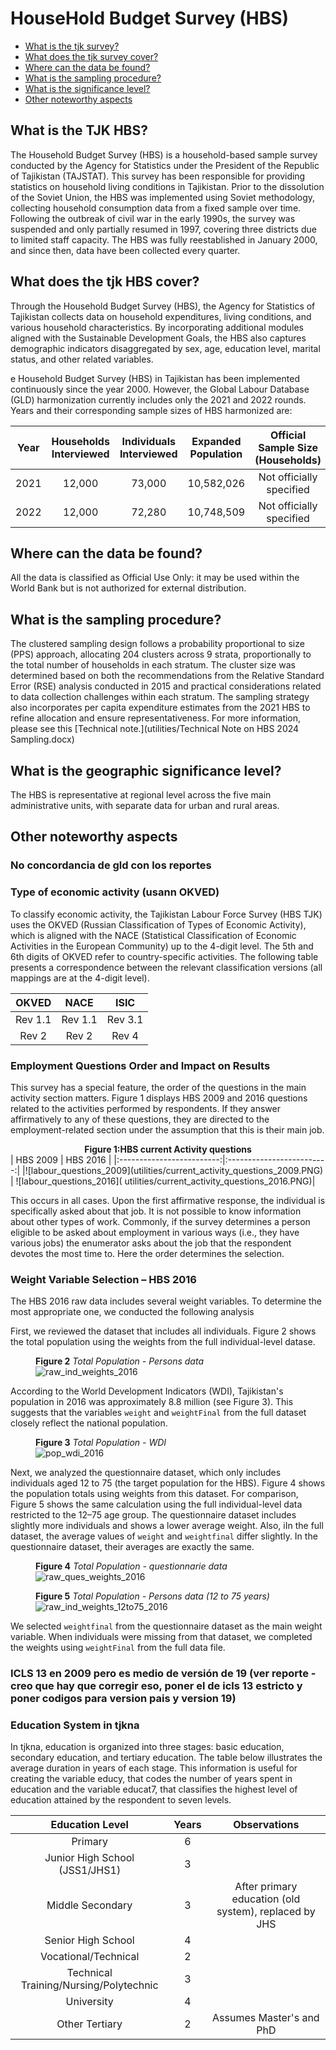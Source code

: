 # HouseHold Budget Survey (HBS)

- [What is the tjk survey?](#what-is-the-tjk-HBS)
- [What does the tjk survey cover?](#what-does-the-tjk-HBS-cover)
- [Where can the data be found?](#where-can-the-data-be-found)
- [What is the sampling procedure?](#what-is-the-sampling-procedure)
- [What is the significance level?](#what-is-the-geographic-significance-level)
- [Other noteworthy aspects](#other-noteworthy-aspects)

## What is the TJK HBS?

The Household Budget Survey (HBS) is a household-based sample survey conducted by the Agency for Statistics under the President of the Republic of Tajikistan (TAJSTAT). This survey has been responsible for providing statistics on household living conditions in Tajikistan. Prior to the dissolution of the Soviet Union, the HBS was implemented using Soviet methodology, collecting household consumption data from a fixed sample over time. Following the outbreak of civil war in the early 1990s, the survey was suspended and only partially resumed in 1997, covering three districts due to limited staff capacity. The HBS was fully reestablished in January 2000, and since then, data have been collected every quarter.

## What does the tjk HBS cover?

Through the Household Budget Survey (HBS), the Agency for Statistics of Tajikistan collects data on household expenditures, living conditions, and various household characteristics. By incorporating additional modules aligned with the Sustainable Development Goals, the HBS also captures demographic indicators disaggregated by sex, age, education level, marital status, and other related variables.

e Household Budget Survey (HBS) in Tajikistan has been implemented continuously since the year 2000. However, the Global Labour Database (GLD) harmonization currently includes only the 2021 and 2022 rounds. Years and their corresponding sample sizes of HBS harmonized are:


| **Year** | **Households Interviewed**  | **Individuals Interviewed**   | **Expanded Population**   | **Official Sample Size (Households)**  |
|:--------:|:---------------------------:|:----------------------------:|:------------------------:|:-------------------------------------:|
| 2021     | 12,000                      | 73,000                       | 10,582,026               | Not officially specified              |
| 2022     | 12,000                      | 72,280                       | 10,748,509               | Not officially specified              |


## Where can the data be found?

All the data is classified as Official Use Only: it may be used within the World Bank but is not authorized for external distribution.

## What is the sampling procedure?

The clustered sampling design follows a probability proportional to size (PPS) approach, allocating 204 clusters across 9 strata, proportionally to the total number of households in each stratum. The cluster size was determined based on both the recommendations from the Relative Standard Error (RSE) analysis conducted in 2015 and practical considerations related to data collection challenges within each stratum. The sampling strategy also incorporates per capita expenditure estimates from the 2021 HBS to refine allocation and ensure representativeness. For more information, please see this [Technical note.](utilities/Technical Note on HBS 2024 Sampling.docx)

## What is the geographic significance level?

The HBS is representative at regional level across the five main administrative units, with separate data for urban and rural areas.

## Other noteworthy aspects

### No concordancia de gld con los reportes


### Type of economic activity (usann OKVED)
To classify economic activity, the Tajikistan Labour Force Survey (HBS TJK) uses the OKVED (Russian Classification of Types of Economic Activity), which is aligned with the NACE (Statistical Classification of Economic Activities in the European Community) up to the 4-digit level. The 5th and 6th digits of OKVED refer to country-specific activities. The following table presents a correspondence between the relevant classification versions (all mappings are at the 4-digit level).

| **OKVED**   | **NACE**   | **ISIC**   |
|:-----------:|:----------:|:----------:|
| Rev 1.1     | Rev 1.1    | Rev 3.1    |
| Rev 2       | Rev 2      | Rev 4      |


### Employment Questions Order and Impact on Results

This survey has a special feature, the order of the questions in the main activity section matters. Figure 1 displays HBS 2009 and 2016 questions related to the activities performed by respondents. If they answer affirmatively to any of these questions, they are directed to the employment-related section under the assumption that this is their main job.


<div align="center"><strong>Figure 1:HBS current Activity questions</strong></div>
| HBS 2009          |  HBS 2016 |
|:-------------------------:|:-------------------------:|
|![labour_questions_2009](utilities/current_activity_questions_2009.PNG)  |  ![labour_questions_2016]( utilities/current_activity_questions_2016.PNG)|


This occurs in all cases. Upon the first affirmative response, the individual is specifically asked about that job. It is not possible to know information about other types of work. Commonly, if the survey determines a person eligible to be asked about employment in various ways (i.e., they have various jobs) the enumerator asks about the job that the respondent devotes the most time to. Here the order determines the selection.


### Weight Variable Selection – HBS 2016

The HBS 2016 raw data includes several weight variables. To determine the most appropriate one, we conducted the following analysis

First, we reviewed the dataset that includes all individuals. Figure 2 shows the total population using the weights from the full individual-level datase.

<figure>

<figcaption><b>Figure 2</b><i> Total Population - Persons data </i></figcaption>

<img src="utilities/raw_ind_weights_2016.PNG" alt="raw_ind_weights_2016"/>

</figure>

According to the World Development Indicators (WDI), Tajikistan's population in 2016 was approximately 8.8 million (see Figure 3). This suggests that the variables ```weight``` and ```weightFinal``` from the full dataset closely reflect the national population.


<figure>

<figcaption><b>Figure 3</b><i> Total Population - WDI </i></figcaption>

<img src="utilities/pop_wdi_2016.PNG" alt="pop_wdi_2016"/>

</figure>

Next, we analyzed the questionnaire dataset, which only includes individuals aged 12 to 75 (the target population for the HBS). Figure 4 shows the population totals using weights from this dataset. For comparison, Figure 5 shows the same calculation using the full individual-level data restricted to the 12–75 age group. The questionnaire dataset includes slightly more individuals and shows a lower average weight. Also, iIn the full dataset, the average values of ```weight``` and ```weightfinal``` differ slightly. In the questionnaire dataset, their averages are exactly the same.


<figure>

<figcaption><b>Figure 4</b><i> Total Population - questionnarie data </i></figcaption>

<img src="utilities/raw_ques_weights_2016.PNG" alt="raw_ques_weights_2016"/>

</figure>


<figure>

<figcaption><b>Figure 5</b><i> Total Population - Persons data (12 to 75 years) </i></figcaption>

<img src="utilities/raw_ind_weights_12to75_2016.PNG" alt="raw_ind_weights_12to75_2016"/>

</figure>

We selected ```weightfinal``` from the questionnaire dataset as the main weight variable. When individuals were missing from that dataset, we completed the weights using ```weightFinal``` from the full data file.


### ICLS 13 en 2009 pero es medio de versión de 19 (ver reporte - creo que hay que corregir eso, poner el de icls 13 estricto y poner codigos para version pais y version 19)



### Education System in tjkna

In tjkna, education is organized into three stages: basic education, secondary education, and tertiary education. The table below illustrates the average duration in years of each stage. This information is useful for creating the variable educy, that codes the number of years spent in education and the variable educat7, that classifies the highest level of education attained by the respondent to seven levels.

| Education Level                                     | Years   | Observations                                   |
|:---------------------------------------------------:|:-------:|:----------------------------------------------:|
| Primary                                            | 6       |                                                |
| Junior High School (JSS1/JHS1)                      | 3       |                                                |
| Middle Secondary                                    | 3       | After primary education (old system), replaced by JHS |
| Senior High School                                  | 4       |                                                |
| Vocational/Technical                                | 2       |                                                |
| Technical Training/Nursing/Polytechnic              | 3       |                                                |
| University                                          | 4       |                                                |
| Other Tertiary                                      | 2       | Assumes Master's and PhD                       |


